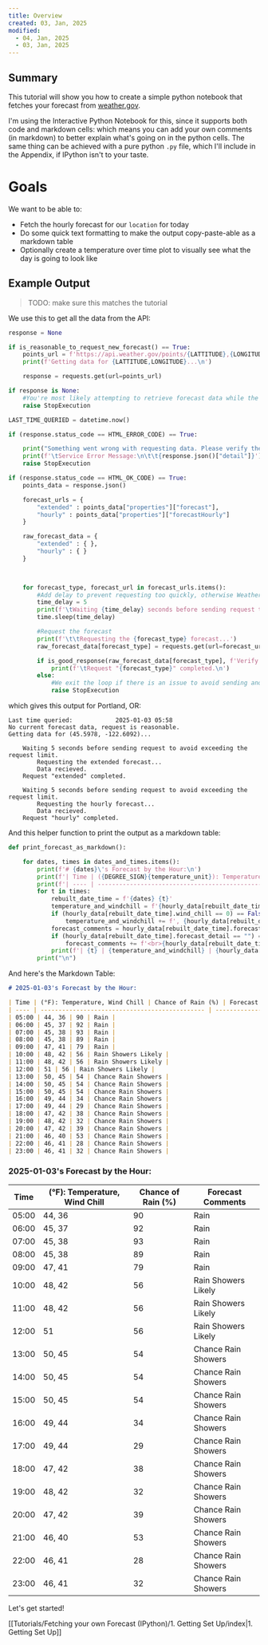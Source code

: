 ```yaml
---
title: Overview
created: 03, Jan, 2025
modified:
  - 04, Jan, 2025
  - 03, Jan, 2025
---
```

## Summary

This tutorial will show you how to create a simple python notebook that fetches your forecast from [weather.gov](https://www.weather.gov).

I'm using the Interactive Python Notebook for this, since it supports both code and markdown cells: which means you can add your own comments (in markdown) to better explain what's going on in the python cells. The same thing can be achieved with a pure python `.py` file, which I'll include in the Appendix, if IPython isn't to your taste.

# Goals

We want to be able to:

- Fetch the hourly forecast for our `location` for today
- Do some quick text formatting to make the output copy-paste-able as a markdown table
- Optionally create a temperature over time plot to visually see what the day is going to look like

## Example Output

> TODO: make sure this matches the tutorial

We use this to get all the data from the API:

```py
response = None

if is_reasonable_to_request_new_forecast() == True:
    points_url = f'https://api.weather.gov/points/{LATTITUDE},{LONGITUDE}'
    print(f'Getting data for {LATTITUDE,LONGITUDE}...\n')

    response = requests.get(url=points_url)

if response is None:
    #You're most likely attempting to retrieve forecast data while the currently loaded data set is still valid
    raise StopExecution

LAST_TIME_QUERIED = datetime.now()

if (response.status_code == HTML_ERROR_CODE) == True:

    print("Something went wrong with requesting data. Please verify the lattitude and longitude are correct before retrying.")
    print(f'\tService Error Message:\n\t\t{response.json()["detail"]}')
    raise StopExecution

if (response.status_code == HTML_OK_CODE) == True:
    points_data = response.json()

    forecast_urls = {
        "extended" : points_data["properties"]["forecast"],
        "hourly" : points_data["properties"]["forecastHourly"]
    }

    raw_forecast_data = {
        "extended" : { },
        "hourly" : { }
    }

  

    for forecast_type, forecast_url in forecast_urls.items():
        #Add delay to prevent requesting too quickly, otherwise Weather.gov will return invalid responses
        time_delay = 5
        print(f'\tWaiting {time_delay} seconds before sending request to avoid exceeding the request limit.')
        time.sleep(time_delay)

        #Request the forecast
        print(f'\t\tRequesting the {forecast_type} forecast...')
        raw_forecast_data[forecast_type] = requests.get(url=forecast_url)

        if is_good_response(raw_forecast_data[forecast_type], f'Verify that the grid coordinates for the specified lattitude and longitude {LATTITUDE,LONGITUDE} were retreived correctly.'):
            print(f'\tRequest "{forecast_type}" completed.\n')
        else:
            #We exit the loop if there is an issue to avoid sending another invalid request
            raise StopExecution
```

which gives this output for Portland, OR:

```
Last time queried:            2025-01-03 05:58
No current forecast data, request is reasonable.
Getting data for (45.5978, -122.6092)...

	Waiting 5 seconds before sending request to avoid exceeding the request limit.
		Requesting the extended forecast...
		Data recieved.
	Request "extended" completed.

	Waiting 5 seconds before sending request to avoid exceeding the request limit.
		Requesting the hourly forecast...
		Data recieved.
	Request "hourly" completed.
```

And this helper function to print the output as a markdown table:

```py
def print_forecast_as_markdown():

    for dates, times in dates_and_times.items():
        print(f'# {dates}\'s Forecast by the Hour:\n')
        print(f'| Time | ({DEGREE_SIGN}{temperature_unit}): Temperature, Wind Chill | Chance of Rain (%) | Forecast Comments |')
        print(f'| ---- | ---------------------------------------------- | ------------------ | ----------------- |')
        for t in times:
            rebuilt_date_time = f'{dates} {t}'
            temperature_and_windchill = f'{hourly_data[rebuilt_date_time].temperature}'
            if (hourly_data[rebuilt_date_time].wind_chill == 0) == False:
                temperature_and_windchill += f', {hourly_data[rebuilt_date_time].wind_chill}'
            forecast_comments = hourly_data[rebuilt_date_time].forecast_short
            if (hourly_data[rebuilt_date_time].forecast_detail == "") == False:
                forecast_comments += f'<br>{hourly_data[rebuilt_date_time].forecast_detail}'
            print(f'| {t} | {temperature_and_windchill} | {hourly_data[rebuilt_date_time].percent_precipitation} | {forecast_comments} |')
        print("\n")
```

And here's the Markdown Table:

```markdown
# 2025-01-03's Forecast by the Hour:

| Time | (°F): Temperature, Wind Chill | Chance of Rain (%) | Forecast Comments |
| ---- | ---------------------------------------------- | ------------------ | ----------------- |
| 05:00 | 44, 36 | 90 | Rain |
| 06:00 | 45, 37 | 92 | Rain |
| 07:00 | 45, 38 | 93 | Rain |
| 08:00 | 45, 38 | 89 | Rain |
| 09:00 | 47, 41 | 79 | Rain |
| 10:00 | 48, 42 | 56 | Rain Showers Likely |
| 11:00 | 48, 42 | 56 | Rain Showers Likely |
| 12:00 | 51 | 56 | Rain Showers Likely |
| 13:00 | 50, 45 | 54 | Chance Rain Showers |
| 14:00 | 50, 45 | 54 | Chance Rain Showers |
| 15:00 | 50, 45 | 54 | Chance Rain Showers |
| 16:00 | 49, 44 | 34 | Chance Rain Showers |
| 17:00 | 49, 44 | 29 | Chance Rain Showers |
| 18:00 | 47, 42 | 38 | Chance Rain Showers |
| 19:00 | 48, 42 | 32 | Chance Rain Showers |
| 20:00 | 47, 42 | 39 | Chance Rain Showers |
| 21:00 | 46, 40 | 53 | Chance Rain Showers |
| 22:00 | 46, 41 | 28 | Chance Rain Showers |
| 23:00 | 46, 41 | 32 | Chance Rain Showers |
```

### 2025-01-03's Forecast by the Hour:

| Time | (°F): Temperature, Wind Chill | Chance of Rain (%) | Forecast Comments |
| ---- | ---------------------------------------------- | ------------------ | ----------------- |
| 05:00 | 44, 36 | 90 | Rain |
| 06:00 | 45, 37 | 92 | Rain |
| 07:00 | 45, 38 | 93 | Rain |
| 08:00 | 45, 38 | 89 | Rain |
| 09:00 | 47, 41 | 79 | Rain |
| 10:00 | 48, 42 | 56 | Rain Showers Likely |
| 11:00 | 48, 42 | 56 | Rain Showers Likely |
| 12:00 | 51 | 56 | Rain Showers Likely |
| 13:00 | 50, 45 | 54 | Chance Rain Showers |
| 14:00 | 50, 45 | 54 | Chance Rain Showers |
| 15:00 | 50, 45 | 54 | Chance Rain Showers |
| 16:00 | 49, 44 | 34 | Chance Rain Showers |
| 17:00 | 49, 44 | 29 | Chance Rain Showers |
| 18:00 | 47, 42 | 38 | Chance Rain Showers |
| 19:00 | 48, 42 | 32 | Chance Rain Showers |
| 20:00 | 47, 42 | 39 | Chance Rain Showers |
| 21:00 | 46, 40 | 53 | Chance Rain Showers |
| 22:00 | 46, 41 | 28 | Chance Rain Showers |
| 23:00 | 46, 41 | 32 | Chance Rain Showers |

Let's get started!

[[Tutorials/Fetching your own Forecast (IPython)/1. Getting Set Up/index|1. Getting Set Up]]
